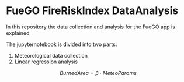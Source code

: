 # FueGO FireRiskIndex DataAnalysis

In this repository the data collection and analysis for the FueGO app is explained

The jupyternotebook is divided into two parts:
1. Meteorological data collection
2. Linear regression analysis

$$ BurnedArea = \beta \cdot MeteoParams $$
